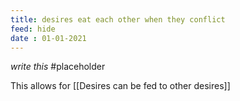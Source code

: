 ```yaml
---
title: desires eat each other when they conflict
feed: hide
date : 01-01-2021
---
```

*write this*
#placeholder

This allows for [[Desires can be fed to other desires]]
